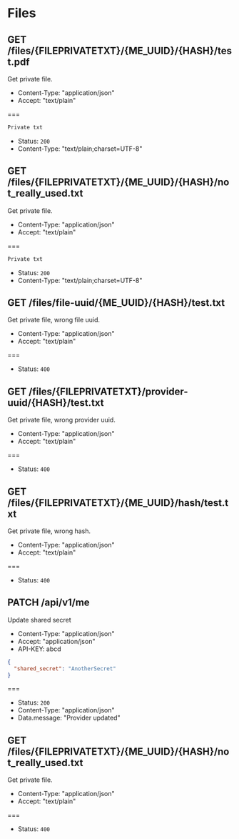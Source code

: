 # Files

## GET /files/{FILEPRIVATETXT}/{ME_UUID}/{HASH}/test.pdf

Get private file.

* Content-Type: "application/json"
* Accept: "text/plain"

===

```txt
Private txt

```

* Status: `200`
* Content-Type: "text/plain;charset=UTF-8"

## GET /files/{FILEPRIVATETXT}/{ME_UUID}/{HASH}/not_really_used.txt

Get private file.

* Content-Type: "application/json"
* Accept: "text/plain"

===

```txt
Private txt

```

* Status: `200`
* Content-Type: "text/plain;charset=UTF-8"

## GET /files/file-uuid/{ME_UUID}/{HASH}/test.txt

Get private file, wrong file uuid.

* Content-Type: "application/json"
* Accept: "text/plain"

===

* Status: `400`

## GET /files/{FILEPRIVATETXT}/provider-uuid/{HASH}/test.txt

Get private file, wrong provider uuid.

* Content-Type: "application/json"
* Accept: "text/plain"

===

* Status: `400`

## GET /files/{FILEPRIVATETXT}/{ME_UUID}/hash/test.txt

Get private file, wrong hash.

* Content-Type: "application/json"
* Accept: "text/plain"

===

* Status: `400`

## PATCH /api/v1/me

Update shared secret

* Content-Type: "application/json"
* Accept: "application/json"
* API-KEY: abcd

```json
{
  "shared_secret": "AnotherSecret"
}
```

===

* Status: `200`
* Content-Type: "application/json"
* Data.message: "Provider updated"

## GET /files/{FILEPRIVATETXT}/{ME_UUID}/{HASH}/not_really_used.txt

Get private file.

* Content-Type: "application/json"
* Accept: "text/plain"

===

* Status: `400`
